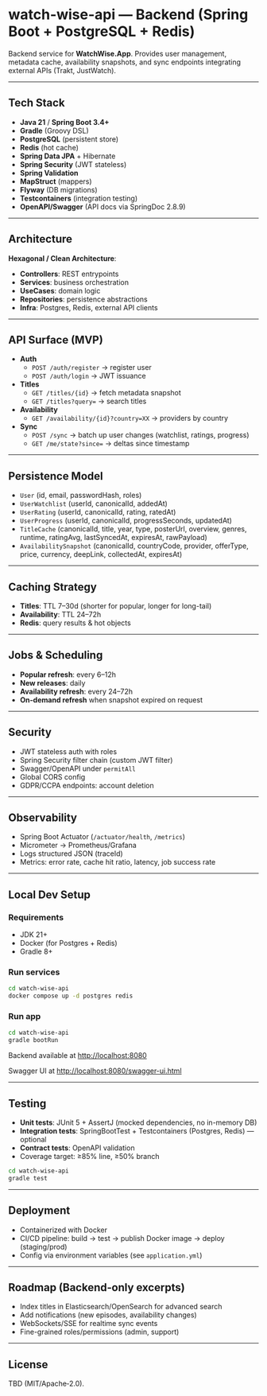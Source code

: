# watch-wise-api — Backend (Spring Boot + PostgreSQL + Redis)

Backend service for **WatchWise.App**. Provides user management, metadata cache, availability snapshots, and sync endpoints integrating external APIs (Trakt, JustWatch).

---

## Tech Stack

* **Java 21** / **Spring Boot 3.4+**
* **Gradle** (Groovy DSL)
* **PostgreSQL** (persistent store)
* **Redis** (hot cache)
* **Spring Data JPA** + Hibernate
* **Spring Security** (JWT stateless)
* **Spring Validation**
* **MapStruct** (mappers)
* **Flyway** (DB migrations)
* **Testcontainers** (integration testing)
* **OpenAPI/Swagger** (API docs via SpringDoc 2.8.9)

---

## Architecture

**Hexagonal / Clean Architecture**:

* **Controllers**: REST entrypoints
* **Services**: business orchestration
* **UseCases**: domain logic
* **Repositories**: persistence abstractions
* **Infra**: Postgres, Redis, external API clients

---

## API Surface (MVP)

* **Auth**
  * `POST /auth/register` → register user
  * `POST /auth/login` → JWT issuance
* **Titles**
  * `GET /titles/{id}` → fetch metadata snapshot
  * `GET /titles?query=` → search titles
* **Availability**
  * `GET /availability/{id}?country=XX` → providers by country
* **Sync**
  * `POST /sync` → batch up user changes (watchlist, ratings, progress)
  * `GET /me/state?since=` → deltas since timestamp

---

## Persistence Model

* `User` (id, email, passwordHash, roles)
* `UserWatchlist` (userId, canonicalId, addedAt)
* `UserRating` (userId, canonicalId, rating, ratedAt)
* `UserProgress` (userId, canonicalId, progressSeconds, updatedAt)
* `TitleCache` (canonicalId, title, year, type, posterUrl, overview, genres, runtime, ratingAvg, lastSyncedAt, expiresAt, rawPayload)
* `AvailabilitySnapshot` (canonicalId, countryCode, provider, offerType, price, currency, deepLink, collectedAt, expiresAt)

---

## Caching Strategy

* **Titles**: TTL 7–30d (shorter for popular, longer for long-tail)
* **Availability**: TTL 24–72h
* **Redis**: query results & hot objects

---

## Jobs & Scheduling

* **Popular refresh**: every 6–12h
* **New releases**: daily
* **Availability refresh**: every 24–72h
* **On-demand refresh** when snapshot expired on request

---

## Security

* JWT stateless auth with roles
* Spring Security filter chain (custom JWT filter)
* Swagger/OpenAPI under `permitAll`
* Global CORS config
* GDPR/CCPA endpoints: account deletion

---

## Observability

* Spring Boot Actuator (`/actuator/health`, `/metrics`)
* Micrometer → Prometheus/Grafana
* Logs structured JSON (traceId)
* Metrics: error rate, cache hit ratio, latency, job success rate

---

## Local Dev Setup

### Requirements

* JDK 21+
* Docker (for Postgres + Redis)
* Gradle 8+

### Run services

```bash
cd watch-wise-api
docker compose up -d postgres redis
```

### Run app

```bash
cd watch-wise-api
gradle bootRun
```

Backend available at [http://localhost:8080](http://localhost:8080)

Swagger UI at [http://localhost:8080/swagger-ui.html](http://localhost:8080/swagger-ui.html)

---

## Testing

* **Unit tests**: JUnit 5 + AssertJ (mocked dependencies, no in-memory DB)
* **Integration tests**: SpringBootTest + Testcontainers (Postgres, Redis) — optional
* **Contract tests**: OpenAPI validation
* Coverage target: ≥85% line, ≥50% branch

```bash
cd watch-wise-api
gradle test
```

---

## Deployment

* Containerized with Docker
* CI/CD pipeline: build → test → publish Docker image → deploy (staging/prod)
* Config via environment variables (see `application.yml`)

---

## Roadmap (Backend‑only excerpts)

* Index titles in Elasticsearch/OpenSearch for advanced search
* Add notifications (new episodes, availability changes)
* WebSockets/SSE for realtime sync events
* Fine-grained roles/permissions (admin, support)

---

## License

TBD (MIT/Apache‑2.0).

